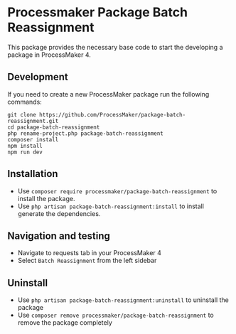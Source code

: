 # Processmaker Package Batch Reassignment
This package provides the necessary base code to start the developing a package in ProcessMaker 4.

## Development
If you need to create a new ProcessMaker package run the following commands:

```
git clone https://github.com/ProcessMaker/package-batch-reassignment.git
cd package-batch-reassignment
php rename-project.php package-batch-reassignment
composer install
npm install
npm run dev
```

## Installation
* Use `composer require processmaker/package-batch-reassignment` to install the package.
* Use `php artisan package-batch-reassignment:install` to install generate the dependencies.

## Navigation and testing
* Navigate to requests tab in your ProcessMaker 4
* Select `Batch Reassignment` from the left sidebar

## Uninstall
* Use `php artisan package-batch-reassignment:uninstall` to uninstall the package
* Use `composer remove processmaker/package-batch-reassignment` to remove the package completely
